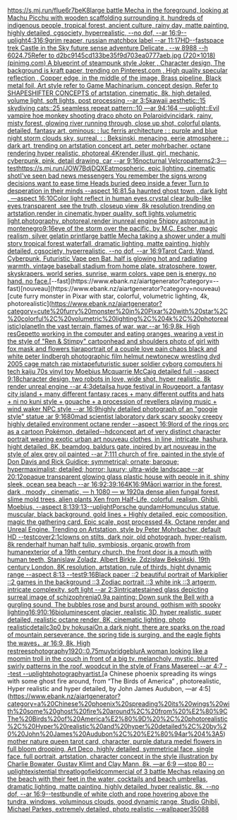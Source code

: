 [<https://s.mj.run/fIue6r7beK8>](https://www.ebank.nz/aiartgenerator?category=%3Chttps%3A//s.mj.run/fIue6r7beK8%3E)[large battle Mecha in the foreground,  looking at Machu Picchu with wooden scaffolding surrounding it, hundreds of indigenous people, tropical forest,  ancient culture, rainy day, matte painting, highly detailed, cgsociety, hyperrealistic, --no dof, --ar 16:9](https://www.ebank.nz/aiartgenerator?category=large%20battle%20Mecha%20in%20the%20foreground%2C%20%20looking%20at%20Machu%20Picchu%20with%20wooden%20scaffolding%20surrounding%20it%2C%20hundreds%20of%20indigenous%20people%2C%20tropical%20forest%2C%20%20ancient%20culture%2C%20rainy%20day%2C%20matte%20painting%2C%20highly%20detailed%2C%20cgsociety%2C%20hyperrealistic%2C%20--no%20dof%2C%20--ar%2016%3A9)[--uplight](https://www.ebank.nz/aiartgenerator?category=--uplight)[4:3](https://www.ebank.nz/aiartgenerator?category=4%3A3)[16:9](https://www.ebank.nz/aiartgenerator?category=16%3A9)[grim reaper, russian matchbox label --ar 11:17](https://www.ebank.nz/aiartgenerator?category=grim%20reaper%2C%20russian%20matchbox%20label%20--ar%2011%3A17)[HD](https://www.ebank.nz/aiartgenerator?category=HD)[--fast](https://www.ebank.nz/aiartgenerator?category=--fast)[space trek Castle in the Sky future sense adventure  Delicate  . --w 8988 --h 6024](https://www.ebank.nz/aiartgenerator?category=space%20trek%20Castle%20in%20the%20Sky%20future%20sense%20adventure%20%20Delicate%20%20.%20--w%208988%20--h%206024)[.75](https://www.ebank.nz/aiartgenerator?category=.75)[Refer to d2bc9145cd133be35f9d703ea0777aeb.jpg (720×1018) (pinimg.com)  A blueprint of steampunk style Joker ,  Character design, The background is kraft paper,  trending on Pinterest.com  , High quality specular reflection ,  Copper  edge, in the middle of the image, Brass pipeline,  Black metal foil,  Art style refer to Game Machinarium.  concept design, Refer to SHAPESHIFTER CONCEPTS  of artstation, cinematic,  8k, high detailed,  volume light,  soft lights,  post processing    --ar 3:5](https://www.ebank.nz/aiartgenerator?category=Refer%20to%20d2bc9145cd133be35f9d703ea0777aeb.jpg%20%28720%C3%971018%29%20%28pinimg.com%29%20%20A%20blueprint%20of%20steampunk%20style%20Joker%20%2C%20%20Character%20design%2C%20The%20background%20is%20kraft%20paper%2C%20%20trending%20on%20Pinterest.com%20%20%2C%20High%20quality%20specular%20reflection%20%2C%20%20Copper%20%20edge%2C%20in%20the%20middle%20of%20the%20image%2C%20Brass%20pipeline%2C%20%20Black%20metal%20foil%2C%20%20Art%20style%20refer%20to%20Game%20Machinarium.%20%20concept%20design%2C%20Refer%20to%20SHAPESHIFTER%20CONCEPTS%20%20of%20artstation%2C%20cinematic%2C%20%208k%2C%20high%20detailed%2C%20%20volume%20light%2C%20%20soft%20lights%2C%20%20post%20processing%20%20%20%20--ar%203%3A5)[kawaii aesthetic::15 skydiving cats::25 seamless repeat pattern::10  —ar 94:164 —uplight](https://www.ebank.nz/aiartgenerator?category=kawaii%20aesthetic%3A%3A15%20skydiving%20cats%3A%3A25%20seamless%20repeat%20pattern%3A%3A10%20%20%E2%80%94ar%2094%3A164%20%E2%80%94uplight)[::](https://www.ebank.nz/aiartgenerator?category=%3A%3A)[Evil vampire hoe monkey shooting draco photo on Polaroid](https://www.ebank.nz/aiartgenerator?category=Evil%20vampire%20hoe%20monkey%20shooting%20draco%20photo%20on%20Polaroid)[vinci](https://www.ebank.nz/aiartgenerator?category=vinci)[dark, rainy, misty forest, glowing river running through, close up shot, colorful plants, detailed, fantasy art, ominous](https://www.ebank.nz/aiartgenerator?category=dark%2C%20rainy%2C%20misty%20forest%2C%20glowing%20river%20running%20through%2C%20close%20up%20shot%2C%20colorful%20plants%2C%20detailed%2C%20fantasy%20art%2C%20ominous)[: : luc ferris architecture : : purple and blue night storm clouds sky, surreal, : :  Beksinski, menacing, eerie atmosphere : : dark art, trending on artstation concept art, peter mohrbacher, octane rendering hyper realistic, photoreal 4K](https://www.ebank.nz/aiartgenerator?category=%3A%20%3A%20luc%20ferris%20architecture%20%3A%20%3A%20purple%20and%20blue%20night%20storm%20clouds%20sky%2C%20surreal%2C%20%3A%20%3A%20%20Beksinski%2C%20menacing%2C%20eerie%20atmosphere%20%3A%20%3A%20dark%20art%2C%20trending%20on%20artstation%20concept%20art%2C%20peter%20mohrbacher%2C%20octane%20rendering%20hyper%20realistic%2C%20photoreal%204K)[render,](https://www.ebank.nz/aiartgenerator?category=render%2C)[illust, girl, mechanic, cyberpunk, pink, detail drawing, car --ar 9:16](https://www.ebank.nz/aiartgenerator?category=illust%2C%20girl%2C%20mechanic%2C%20cyberpunk%2C%20pink%2C%20detail%20drawing%2C%20car%20--ar%209%3A16)[nocturnal Velcro](https://www.ebank.nz/aiartgenerator?category=nocturnal%20Velcro)[patterns](https://www.ebank.nz/aiartgenerator?category=patterns)[2:3](https://www.ebank.nz/aiartgenerator?category=2%3A3)[—test](https://www.ebank.nz/aiartgenerator?category=%E2%80%94test)[<https://s.mj.run/JOW7BdjDQXE>](https://www.ebank.nz/aiartgenerator?category=%3Chttps%3A//s.mj.run/JOW7BdjDQXE%3E)[atmospheric, epic lighting, cinematic shotI've seen bad news messengers  You remember the signs wrong decisions  want to ease time Heads buried deep inside a fever Turn to desperation in their minds --aspect 16:8](https://www.ebank.nz/aiartgenerator?category=atmospheric%2C%20epic%20lighting%2C%20cinematic%20shotI%27ve%20seen%20bad%20news%20messengers%20%20You%20remember%20the%20signs%20wrong%20decisions%20%20want%20to%20ease%20time%20Heads%20buried%20deep%20inside%20a%20fever%20Turn%20to%20desperation%20in%20their%20minds%20--aspect%2016%3A8)[1.5](https://www.ebank.nz/aiartgenerator?category=1.5)[a haunted ghost town , dark light , —aspect 16:10](https://www.ebank.nz/aiartgenerator?category=a%20haunted%20ghost%20town%20%2C%20dark%20light%20%2C%20%E2%80%94aspect%2016%3A10)[Color light reflect in human eyes,crystal clear,bulb-like eyes,transparent ,see the truth, closeup view ,8k resolution,trending on artstation,render in cinematic,hyper quality, soft lights,volumetric light,photography, photoreal,render inunreal engine 5](https://www.ebank.nz/aiartgenerator?category=Color%20light%20reflect%20in%20human%20eyes%2Ccrystal%20clear%2Cbulb-like%20eyes%2Ctransparent%20%2Csee%20the%20truth%2C%20closeup%20view%20%2C8k%20resolution%2Ctrending%20on%20artstation%2Crender%20in%20cinematic%2Chyper%20quality%2C%20soft%20lights%2Cvolumetric%20light%2Cphotography%2C%20photoreal%2Crender%20inunreal%20engine%205)[hippy astronaut in montenegro](https://www.ebank.nz/aiartgenerator?category=hippy%20astronaut%20in%20montenegro)[9:16](https://www.ebank.nz/aiartgenerator?category=9%3A16)[eye of the storm over the pacific, by M.C. Escher, magic realism, silver gelatin print](https://www.ebank.nz/aiartgenerator?category=eye%20of%20the%20storm%20over%20the%20pacific%2C%20by%20M.C.%20Escher%2C%20magic%20realism%2C%20silver%20gelatin%20print)[large battle Mecha taking a shower under a multi story tropical forest waterfall, dramatic lighting, matte painting, highly detailed, cgsociety, hyperrealistic, --no dof, --ar 16:9](https://www.ebank.nz/aiartgenerator?category=large%20battle%20Mecha%20taking%20a%20shower%20under%20a%20multi%20story%20tropical%20forest%20waterfall%2C%20dramatic%20lighting%2C%20matte%20painting%2C%20highly%20detailed%2C%20cgsociety%2C%20hyperrealistic%2C%20--no%20dof%2C%20--ar%2016%3A9)[Tarot Card: Wand, Cyberpunk, Futuristic Vape pen Bat, half is glowing hot and radiating warmth. vintage baseball stadium from home plate. stratosphere, tower, skyskrapers. world series, sunrise, warm colors. vape pen is energy. no hand. no face.](https://www.ebank.nz/aiartgenerator?category=Tarot%20Card%3A%20Wand%2C%20Cyberpunk%2C%20Futuristic%20Vape%20pen%20Bat%2C%20half%20is%20glowing%20hot%20and%20radiating%20warmth.%20vintage%20baseball%20stadium%20from%20home%20plate.%20stratosphere%2C%20tower%2C%20skyskrapers.%20world%20series%2C%20sunrise%2C%20warm%20colors.%20vape%20pen%20is%20energy.%20no%20hand.%20no%20face.)[--fast](https://www.ebank.nz/aiartgenerator?category=--fast)[nouveau](https://www.ebank.nz/aiartgenerator?category=nouveau)[cute furry monster in Pixar with star, colorful, volumetric lighting, 4k, photorealistic](https://www.ebank.nz/aiartgenerator?category=cute%20furry%20monster%20in%20Pixar%20with%20star%2C%20colorful%2C%20volumetric%20lighting%2C%204k%2C%20photorealistic)[planet](https://www.ebank.nz/aiartgenerator?category=planet)[In the vast terrain, flames of war, war,--ar 16:9,8k, High res](https://www.ebank.nz/aiartgenerator?category=In%20the%20vast%20terrain%2C%20flames%20of%20war%2C%20war%2C--ar%2016%3A9%2C8k%2C%20High%20res)[Gepetto working in the computer and eating oranges, wearing a vest in the style of "Ren & Stimpy" cartoon](https://www.ebank.nz/aiartgenerator?category=Gepetto%20working%20in%20the%20computer%20and%20eating%20oranges%2C%20wearing%20a%20vest%20in%20the%20style%20of%20%22Ren%20%26%20Stimpy%22%20cartoon)[head and shoulders photo of girl with fox mask and flowers tiara](https://www.ebank.nz/aiartgenerator?category=head%20and%20shoulders%20photo%20of%20girl%20with%20fox%20mask%20and%20flowers%20tiara)[portrait of a couple love pain chaos black and white peter lindbergh photographic film helmut newton](https://www.ebank.nz/aiartgenerator?category=portrait%20of%20a%20couple%20love%20pain%20chaos%20black%20and%20white%20peter%20lindbergh%20photographic%20film%20helmut%20newton)[ecw wrestling dvd 2005 cage match rap mixtape](https://www.ebank.nz/aiartgenerator?category=ecw%20wrestling%20dvd%202005%20cage%20match%20rap%20mixtape)[futuristic super soldier cyborg computers hi tech kaiju 70s vinyl toy Moebius Mcquarrie McCaig detailed full --aspect 9:18](https://www.ebank.nz/aiartgenerator?category=futuristic%20super%20soldier%20cyborg%20computers%20hi%20tech%20kaiju%2070s%20vinyl%20toy%20Moebius%20Mcquarrie%20McCaig%20detailed%20full%20--aspect%209%3A18)[character design, two robots in love, wide shot, hyper realistic, 8k render unreal engine --ar 4:3](https://www.ebank.nz/aiartgenerator?category=character%20design%2C%20two%20robots%20in%20love%2C%20wide%20shot%2C%20hyper%20realistic%2C%208k%20render%20unreal%20engine%20--ar%204%3A3)[details](https://www.ebank.nz/aiartgenerator?category=details)[a huge festival in Rougeport, a fantasy city island + many different fantasy races + many different outfits and hats + ni no kuni style + gouache + a procession of revellers  playing music + wind waker NPC style --ar 16:9](https://www.ebank.nz/aiartgenerator?category=a%20huge%20festival%20in%20Rougeport%2C%20a%20fantasy%20city%20island%20%2B%20many%20different%20fantasy%20races%20%2B%20many%20different%20outfits%20and%20hats%20%2B%20ni%20no%20kuni%20style%20%2B%20gouache%20%2B%20a%20procession%20of%20revellers%20%20playing%20music%20%2B%20wind%20waker%20NPC%20style%20--ar%2016%3A9)[highly detailed photograph of an "googie style" statue :ar 9:16](https://www.ebank.nz/aiartgenerator?category=highly%20detailed%20photograph%20of%20an%20%22googie%20style%22%20statue%20%3Aar%209%3A16)[80](https://www.ebank.nz/aiartgenerator?category=80)[mad scientist laboratory dark scary spooky creepy highly detailed environment octane render --aspect 16:9](https://www.ebank.nz/aiartgenerator?category=mad%20scientist%20laboratory%20dark%20scary%20spooky%20creepy%20highly%20detailed%20environment%20octane%20render%20--aspect%2016%3A9)[lord of the rings orc as a cartoon Pokémon, detailed](https://www.ebank.nz/aiartgenerator?category=lord%20of%20the%20rings%20orc%20as%20a%20cartoon%20Pok%C3%A9mon%2C%20detailed)[--hd](https://www.ebank.nz/aiartgenerator?category=--hd)[concept art of very distinct character portrait  wearing exotic urban art nouveau clothes, in line, intricate, hashura, hight detailed, 8K, beamdog, baldurs gate,  inpired by art nouveau in the style of alex grey oil painted --ar 7:11](https://www.ebank.nz/aiartgenerator?category=concept%20art%20of%20very%20distinct%20character%20portrait%20%20wearing%20exotic%20urban%20art%20nouveau%20clothes%2C%20in%20line%2C%20intricate%2C%20hashura%2C%20hight%20detailed%2C%208K%2C%20beamdog%2C%20baldurs%20gate%2C%20%20inpired%20by%20art%20nouveau%20in%20the%20style%20of%20alex%20grey%20oil%20painted%20--ar%207%3A11)[1 church of fire, painted in the style of Don Davis and Rick Guidice; symmetrical; ornate; baroque; hypermaximalist; detailed; horror; luxury; ultra-wide landscape --ar 20:12](https://www.ebank.nz/aiartgenerator?category=1%20church%20of%20fire%2C%20painted%20in%20the%20style%20of%20Don%20Davis%20and%20Rick%20Guidice%3B%20symmetrical%3B%20ornate%3B%20baroque%3B%20hypermaximalist%3B%20detailed%3B%20horror%3B%20luxury%3B%20ultra-wide%20landscape%20--ar%2020%3A12)[opaque transparent glowing glass plastic house with people in it, shiny sleek, ocean sea beach --ar 16:9](https://www.ebank.nz/aiartgenerator?category=opaque%20transparent%20glowing%20glass%20plastic%20house%20with%20people%20in%20it%2C%20shiny%20sleek%2C%20ocean%20sea%20beach%20--ar%2016%3A9)[2:3](https://www.ebank.nz/aiartgenerator?category=2%3A3)[9:16](https://www.ebank.nz/aiartgenerator?category=9%3A16)[4K](https://www.ebank.nz/aiartgenerator?category=4K)[16:9](https://www.ebank.nz/aiartgenerator?category=16%3A9)[Māori warrior in the forest, dark , moody , cinematic,  — h 1080 — w 1920](https://www.ebank.nz/aiartgenerator?category=M%C4%81ori%20warrior%20in%20the%20forest%2C%20dark%20%2C%20moody%20%2C%20cinematic%2C%20%20%E2%80%94%20h%201080%20%E2%80%94%20w%201920)[a dense alien fungal forest, slime mold trees, alien plants Xen from Half-Life, colorful, realism, Ghibli, Moebius, --aspect 8:13](https://www.ebank.nz/aiartgenerator?category=a%20dense%20alien%20fungal%20forest%2C%20slime%20mold%20trees%2C%20alien%20plants%20Xen%20from%20Half-Life%2C%20colorful%2C%20realism%2C%20Ghibli%2C%20Moebius%2C%20--aspect%208%3A13)[9:13](https://www.ebank.nz/aiartgenerator?category=9%3A13)[--uplight](https://www.ebank.nz/aiartgenerator?category=--uplight)[Porsche gundam](https://www.ebank.nz/aiartgenerator?category=Porsche%20gundam)[Homunculus statue, muscular, black background, gold lines + Highly detailed, epic composition, magic the gathering card. Epic scale, post processed 4k, Octane render and Unreal Engine. Trending on Artstation, style by Peter Mohrbacher, default HD --test](https://www.ebank.nz/aiartgenerator?category=Homunculus%20statue%2C%20muscular%2C%20black%20background%2C%20gold%20lines%20%2B%20Highly%20detailed%2C%20epic%20composition%2C%20magic%20the%20gathering%20card.%20Epic%20scale%2C%20post%20processed%204k%2C%20Octane%20render%20and%20Unreal%20Engine.%20Trending%20on%20Artstation%2C%20style%20by%20Peter%20Mohrbacher%2C%20default%20HD%20--test)[cover](https://www.ebank.nz/aiartgenerator?category=cover)[2:1](https://www.ebank.nz/aiartgenerator?category=2%3A1)[clowns on stilts, dark noir, old photograph, hyper-realism, 8k render](https://www.ebank.nz/aiartgenerator?category=clowns%20on%20stilts%2C%20dark%20noir%2C%20old%20photograph%2C%20hyper-realism%2C%208k%20render)[half human half tulip, symbiosis, organic growth from human](https://www.ebank.nz/aiartgenerator?category=half%20human%20half%20tulip%2C%20symbiosis%2C%20organic%20growth%20from%20human)[exterior of a 19th century church, the front door is a mouth with human teeth, Stanislaw Zoladz, Albert Birkle, Zdzisław Beksiński, 19th century London, 8K resolution, artstation, rule of thirds, hight dynamic range --aspect 8:13 --test](https://www.ebank.nz/aiartgenerator?category=exterior%20of%20a%2019th%20century%20church%2C%20the%20front%20door%20is%20a%20mouth%20with%20human%20teeth%2C%20Stanislaw%20Zoladz%2C%20Albert%20Birkle%2C%20Zdzis%C5%82aw%20Beksi%C5%84ski%2C%2019th%20century%20London%2C%208K%20resolution%2C%20artstation%2C%20rule%20of%20thirds%2C%20hight%20dynamic%20range%20--aspect%208%3A13%20--test)[9:16](https://www.ebank.nz/aiartgenerator?category=9%3A16)[Black paper ::2 beautiful portrait of Markiplier ::2 games in the background ::3 Zodiac portrait ::3 white ink ::3 artgerm, intricate complexity, soft light --ar 2:3](https://www.ebank.nz/aiartgenerator?category=Black%20paper%20%3A%3A2%20beautiful%20portrait%20of%20Markiplier%20%3A%3A2%20games%20in%20the%20background%20%3A%3A3%20Zodiac%20portrait%20%3A%3A3%20white%20ink%20%3A%3A3%20artgerm%2C%20intricate%20complexity%2C%20soft%20light%20--ar%202%3A3)[intricate](https://www.ebank.nz/aiartgenerator?category=intricate)[stained glass depicting surreal image of schizophrenia](https://www.ebank.nz/aiartgenerator?category=stained%20glass%20depicting%20surreal%20image%20of%20schizophrenia)[0.9](https://www.ebank.nz/aiartgenerator?category=0.9)[a painting: Down sunk the Bell with a gurgling sound, The bubbles rose and burst around. gothism with spooky lighting](https://www.ebank.nz/aiartgenerator?category=a%20painting%3A%20Down%20sunk%20the%20Bell%20with%20a%20gurgling%20sound%2C%20The%20bubbles%20rose%20and%20burst%20around.%20gothism%20with%20spooky%20lighting)[16:9](https://www.ebank.nz/aiartgenerator?category=16%3A9)[10:16](https://www.ebank.nz/aiartgenerator?category=10%3A16)[bioluminescent glacier, realistic 3D, hyper realistic, super detailed, realistic octane render, 8K, cinematic lighting, photo realistic](https://www.ebank.nz/aiartgenerator?category=bioluminescent%20glacier%2C%20realistic%203D%2C%20hyper%20realistic%2C%20super%20detailed%2C%20realistic%20octane%20render%2C%208K%2C%20cinematic%20lighting%2C%20photo%20realistic)[detail](https://www.ebank.nz/aiartgenerator?category=detail)[c3p0 by hokusai](https://www.ebank.nz/aiartgenerator?category=c3p0%20by%20hokusai)[On a dark night, there are sparks on the road of mountain perseverance, the spring tide is surging, and the eagle fights the waves，ar 16:9, 8k, High res](https://www.ebank.nz/aiartgenerator?category=On%20a%20dark%20night%2C%20there%20are%20sparks%20on%20the%20road%20of%20mountain%20perseverance%2C%20the%20spring%20tide%20is%20surging%2C%20and%20the%20eagle%20fights%20the%20waves%EF%BC%8Car%2016%3A9%2C%208k%2C%20High%20res)[trees](https://www.ebank.nz/aiartgenerator?category=trees)[photography](https://www.ebank.nz/aiartgenerator?category=photography)[1920](https://www.ebank.nz/aiartgenerator?category=1920)[::0.75](https://www.ebank.nz/aiartgenerator?category=%3A%3A0.75)[muybridge](https://www.ebank.nz/aiartgenerator?category=muybridge)[blur](https://www.ebank.nz/aiartgenerator?category=blur)[A woman looking like a moomin troll in the couch in front of a big tv, melancholy, mystic, blurred swirly patterns in the roof, woodcut in the style of Frans Masereel --ar 4:7 --test --uplight](https://www.ebank.nz/aiartgenerator?category=A%20woman%20looking%20like%20a%20moomin%20troll%20in%20the%20couch%20in%20front%20of%20a%20big%20tv%2C%20melancholy%2C%20mystic%2C%20blurred%20swirly%20patterns%20in%20the%20roof%2C%20woodcut%20in%20the%20style%20of%20Frans%20Masereel%20--ar%204%3A7%20--test%20--uplight)[photography](https://www.ebank.nz/aiartgenerator?category=photography)[artist.](https://www.ebank.nz/aiartgenerator?category=artist.)[a Chinese phoenix spreading its wings with some ghost fire around, from “The Birds of America” , photorealistic, Hyper realistic and hyper detailed, by  John James Audubon, —ar 4:5](https://www.ebank.nz/aiartgenerator?category=a%20Chinese%20phoenix%20spreading%20its%20wings%20with%20some%20ghost%20fire%20around%2C%20from%20%E2%80%9CThe%20Birds%20of%20America%E2%80%9D%20%2C%20photorealistic%2C%20Hyper%20realistic%20and%20hyper%20detailed%2C%20by%20%20John%20James%20Audubon%2C%20%E2%80%94ar%204%3A5)[mother nature queen tarot card, character, purple datura medel flowers in full bloom drooping, Art Deco, highly detailed, symmetrical face, single face, full portrait, artstation, character concept in the style illustration by Charlie Bowater, Gustav Klimt and Clay Mann, 8k, —ar 6:9 —stop 80 --uplight](https://www.ebank.nz/aiartgenerator?category=mother%20nature%20queen%20tarot%20card%2C%20character%2C%20purple%20datura%20medel%20flowers%20in%20full%20bloom%20drooping%2C%20Art%20Deco%2C%20highly%20detailed%2C%20symmetrical%20face%2C%20single%20face%2C%20full%20portrait%2C%20artstation%2C%20character%20concept%20in%20the%20style%20illustration%20by%20Charlie%20Bowater%2C%20Gustav%20Klimt%20and%20Clay%20Mann%2C%208k%2C%20%E2%80%94ar%206%3A9%20%E2%80%94stop%2080%20--uplight)[existential threat](https://www.ebank.nz/aiartgenerator?category=existential%20threat)[logo](https://www.ebank.nz/aiartgenerator?category=logo)[field](https://www.ebank.nz/aiartgenerator?category=field)[commercial of 3 battle Mechas relaxing on the beach with their feet in the water, cocktails and beach umbrellas, dramatic lighting, matte painting, highly detailed, hyper realistic, 8k, --no dof, --ar 16:9](https://www.ebank.nz/aiartgenerator?category=commercial%20of%203%20battle%20Mechas%20relaxing%20on%20the%20beach%20with%20their%20feet%20in%20the%20water%2C%20cocktails%20and%20beach%20umbrellas%2C%20dramatic%20lighting%2C%20matte%20painting%2C%20highly%20detailed%2C%20hyper%20realistic%2C%208k%2C%20--no%20dof%2C%20--ar%2016%3A9)[--test](https://www.ebank.nz/aiartgenerator?category=--test)[bundle of white cloth and rope hovering above the tundra, windows, voluminous clouds, good dynamic range, Studio Ghibli, Michael Parkes, extremely detailed, photo realistic --wallpaper](https://www.ebank.nz/aiartgenerator?category=bundle%20of%20white%20cloth%20and%20rope%20hovering%20above%20the%20tundra%2C%20windows%2C%20voluminous%20clouds%2C%20good%20dynamic%20range%2C%20Studio%20Ghibli%2C%20Michael%20Parkes%2C%20extremely%20detailed%2C%20photo%20realistic%20--wallpaper)[350](https://www.ebank.nz/aiartgenerator?category=350)[88](https://www.ebank.nz/aiartgenerator?category=88)